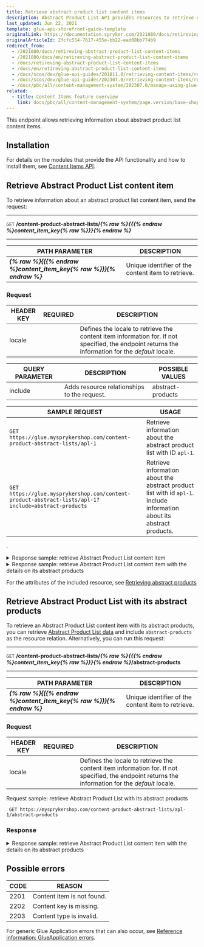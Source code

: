 ```yaml
---
title: Retrieve abstract product list content items
description: Abstract Product List API provides resources to retrieve data on abstract products included in the Abstract Product List content item for all or specific locale
last_updated: Jun 22, 2021
template: glue-api-storefront-guide-template
originalLink: https://documentation.spryker.com/2021080/docs/retireving-abstract-product-list-content-items
originalArticleId: 2fcfc554-7617-455e-bb22-ead08bb774b9
redirect_from:
  - /2021080/docs/retireving-abstract-product-list-content-items
  - /2021080/docs/en/retireving-abstract-product-list-content-items
  - /docs/retireving-abstract-product-list-content-items
  - /docs/en/retireving-abstract-product-list-content-items
  - /docs/scos/dev/glue-api-guides/201811.0/retrieving-content-items/retrieving-abstract-product-list-content-items.html
  - /docs/scos/dev/glue-api-guides/202307.0/retrieving-content-items/retrieving-abstract-product-list-content-items.html
  - /docs/pbc/all/content-management-system/202307.0/manage-using-glue-api/retrieve-abstract-product-list-content-items.html
related:
  - title: Content Items feature overview
    link: docs/pbc/all/content-management-system/page.version/base-shop/content-items-feature-overview.html
---
```


This endpoint allows retrieving information about abstract product list content items.

## Installation

For details on the modules that provide the API functionality and how to install them, see [Content Items API](/docs/pbc/all/content-management-system/{{page.version}}/base-shop/install-and-upgrade/install-glue-api/install-the-content-items-glue-api.html).

<a name="product-list"></a>

## Retrieve Abstract Product List content item

To retrieve information about an abstract product list content item, send the request:

***
`GET` **/content-product-abstract-lists/*{% raw %}{{{% endraw %}content_item_key{% raw %}}}{% endraw %}***

***

| PATH PARAMETER | DESCRIPTION |
| --- | --- |
| ***{% raw %}{{{% endraw %}content_item_key{% raw %}}}{% endraw %}*** | Unique identifier of the content item to retrieve. |

### Request

| HEADER KEY | REQUIRED | DESCRIPTION |
| --- | --- | --- |
| locale |  | Defines the locale to retrieve the content item information for. If not specified, the endpoint returns the information for the *default* locale.  |

| QUERY PARAMETER | DESCRIPTION | POSSIBLE VALUES |
| --- | --- | --- |
| include | Adds resource relationships to the request. | abstract-products |

| SAMPLE REQUEST | USAGE |
| --- | --- |
| `GET https://glue.mysprykershop.com/content-product-abstract-lists/apl-1` | Retrieve information about the abstract product list with ID `apl-1`. |
| `GET https://glue.mysprykershop.com/content-product-abstract-lists/apl-1?include=abstract-products` | Retrieve information about the abstract product list with id `apl-1`. Include information about its abstract products. |
.

<details>
<summary markdown='span'>Response sample: retrieve Abstract Product List content item</summary>

```json
{
    "data": {
        "type": "content-product-abstract-lists",
        "id": "apl-1",
        "links": {
            "self": "https://glue.mysprykershop.com/content-product-abstract-lists/apl-1"
        }
    }
}
```
</details>

<details>
<summary markdown='span'>Response sample: retrieve Abstract Product List content item with the details on its abstract products</summary>

```json
{
    "data": {
        "type": "content-product-abstract-lists",
        "id": "apl-1",
        "links": {
            "self": "https://glue.mysprykershop.com/content-product-abstract-lists/apl-1?include=abstract-products"
        },
        "relationships": {
            "abstract-products": {
                "data": [
                    {
                        "type": "abstract-products",
                        "id": "204"
                    },
                    {
                        "type": "abstract-products",
                        "id": "205"
                    }
                ]
            }
        }
    },
    "included": [
        {
            "type": "abstract-products",
            "id": "204",
            "attributes": {
                "sku": "204",
                "averageRating": null,
                "reviewCount": 0,
                "name": "Sony PXW-FS5K",
                "description": "Take control and shoot your way Real cinematic images and sound: Explore a new dimension in creative artistry. Capture beautifully detailed, cinematic video images plus high-quality audio in cinematic 24 frames per second. Add some power to your shots: Add an E-mount lens with a power zoom and smoothly focus in on your subject with up to 11x magnification. Capture it all in HD: Capture all the detail with Full HD 1920 x 1080 video shooting (AVCHD format) at 24mbs for increased detail and clarity. DSLR quality photos: Shoot stills with DSLR-like picture quality and shallow depth of field for professional looking shots.",
                "attributes": {
                    "iso_sensitivity": "3200",
                    "sensor_type": "CMOS",
                    "white_balance": "Auto",
                    "wi_fi": "yes",
                    "brand": "Sony",
                    "color": "Black"
                },
                "superAttributesDefinition": [
                    "color"
                ],
                "superAttributes": {
                    "color": [
                        "Black"
                    ]
                },
                "attributeMap": {
                    "product_concrete_ids": [
                        "204_29851280"
                    ],
                    "super_attributes": {
                        "color": [
                            "Black"
                        ]
                    },
                    "attribute_variants": []
                },
                "metaTitle": "Sony PXW-FS5K",
                "metaKeywords": "Sony,Smart Electronics",
                "metaDescription": "Take control and shoot your way Real cinematic images and sound: Explore a new dimension in creative artistry. Capture beautifully detailed, cinematic vide",
                "attributeNames": {
                    "iso_sensitivity": "ISO sensitivity",
                    "sensor_type": "Sensor type",
                    "white_balance": "White balance",
                    "wi_fi": "Wi-Fi",
                    "brand": "Brand",
                    "color": "Color"
                },
                "url": "/en/sony-pxw-fs5k-204"
            },
            "links": {
                "self": "https://glue.mysprykershop.com/abstract-products/204"
            }
        },
        {
            "type": "abstract-products",
            "id": "205",
            "attributes": {
                "sku": "205",
                "averageRating": null,
                "reviewCount": 0,
                "name": "Toshiba CAMILEO S30",
                "description": "Reach out Reach out with your 10x digital zoom and control recordings on the large 3-inch touchscreen LCD monitor. Create multi-scene video files thanks to the new Pause feature button! Save the best moments of your life with your CAMILEO S30 camcorder. Real cinematic images and sound: Explore a new dimension in creative artistry. Capture beautifully detailed, cinematic video images plus high-quality audio in cinematic 24 frames per second.",
                "attributes": {
                    "total_megapixels": "8 MP",
                    "display": "LCD",
                    "self_timer": "10 s",
                    "weight": "118 g",
                    "brand": "Toshiba",
                    "color": "Black"
                },
                "superAttributesDefinition": [
                    "total_megapixels",
                    "color"
                ],
                "superAttributes": {
                    "color": [
                        "Grey"
                    ]
                },
                "attributeMap": {
                    "product_concrete_ids": [
                        "205_6350138"
                    ],
                    "super_attributes": {
                        "color": [
                            "Grey"
                        ]
                    },
                    "attribute_variants": []
                },
                "metaTitle": "Toshiba CAMILEO S30",
                "metaKeywords": "Toshiba,Smart Electronics",
                "metaDescription": "Reach out Reach out with your 10x digital zoom and control recordings on the large 3-inch touchscreen LCD monitor. Create multi-scene video files thanks to",
                "attributeNames": {
                    "total_megapixels": "Total Megapixels",
                    "display": "Display",
                    "self_timer": "Self-timer",
                    "weight": "Weight",
                    "brand": "Brand",
                    "color": "Color"
                },
                "url": "/en/toshiba-camileo-s30-205"
            },
            "links": {
                "self": "https://glue.mysprykershop.com/abstract-products/205"
            }
        }
    ]
}
```
</details>


For the attributes of the included resource, see [Retrieving abstract products](/docs/pbc/all/product-information-management/{{page.version}}/marketplace/manage-using-glue-api/retrieve-abstract-products.html)

## Retrieve Abstract Product List with its abstract products

To retrieve an Abstract Product List content item with its abstract products, you can retrieve [Abstract Product List data](#product-list) and include `abstract-products` as the resource relation. Alternatively, you can run this request:

***
`GET` **/content-product-abstract-lists/*{% raw %}{{{% endraw %}content_item_key{% raw %}}}{% endraw %}*/abstract-products**
***

| PATH PARAMETER | DESCRIPTION |
| --- | --- |
| ***{% raw %}{{{% endraw %}content_item_key{% raw %}}}{% endraw %}*** | Unique identifier of the content item to retrieve. |

### Request

| HEADER KEY | REQUIRED | DESCRIPTION |
| --- | --- | --- |
| locale |  | Defines the locale to retrieve the content item information for. If not specified, the endpoint returns the information for the *default* locale.  |

Request sample: retrieve Abstract Product List with its abstract products

` GET https://mysprykershop.com/content-product-abstract-lists/apl-1/abstract-products`

### Response

<details>
<summary markdown='span'>Response sample: retrieve Abstract Product List content item with the details on its abstract products</summary>

```json
{
    "data": [
        {
            "type": "abstract-products",
            "id": "204",
            "attributes": {
                "sku": "204",
                "averageRating": null,
                "reviewCount": 0,
                "name": "Sony PXW-FS5K",
                "description": "Take control and shoot your way Real cinematic images and sound: Explore a new dimension in creative artistry. Capture beautifully detailed, cinematic video images plus high-quality audio in cinematic 24 frames per second. Add some power to your shots: Add an E-mount lens with a power zoom and smoothly focus in on your subject with up to 11x magnification. Capture it all in HD: Capture all the detail with Full HD 1920 x 1080 video shooting (AVCHD format) at 24mbs for increased detail and clarity. DSLR quality photos: Shoot stills with DSLR-like picture quality and shallow depth of field for professional looking shots.",
                "attributes": {
                    "iso_sensitivity": "3200",
                    "sensor_type": "CMOS",
                    "white_balance": "Auto",
                    "wi_fi": "yes",
                    "brand": "Sony",
                    "color": "Black"
                },
                "superAttributesDefinition": [
                    "color"
                ],
                "superAttributes": {
                    "color": [
                        "Black"
                    ]
                },
                "attributeMap": {
                    "product_concrete_ids": [
                        "204_29851280"
                    ],
                    "super_attributes": {
                        "color": [
                            "Black"
                        ]
                    },
                    "attribute_variants": []
                },
                "metaTitle": "Sony PXW-FS5K",
                "metaKeywords": "Sony,Smart Electronics",
                "metaDescription": "Take control and shoot your way Real cinematic images and sound: Explore a new dimension in creative artistry. Capture beautifully detailed, cinematic vide",
                "attributeNames": {
                    "iso_sensitivity": "ISO sensitivity",
                    "sensor_type": "Sensor type",
                    "white_balance": "White balance",
                    "wi_fi": "Wi-Fi",
                    "brand": "Brand",
                    "color": "Color"
                },
                "url": "/en/sony-pxw-fs5k-204"
            },
            "links": {
                "self": "https://glue.mysprykershop.com/abstract-products/204"
            }
        },
        {
            "type": "abstract-products",
            "id": "205",
            "attributes": {
                "sku": "205",
                "averageRating": null,
                "reviewCount": 0,
                "name": "Toshiba CAMILEO S30",
                "description": "Reach out Reach out with your 10x digital zoom and control recordings on the large 3-inch touchscreen LCD monitor. Create multi-scene video files thanks to the new Pause feature button! Save the best moments of your life with your CAMILEO S30 camcorder. Real cinematic images and sound: Explore a new dimension in creative artistry. Capture beautifully detailed, cinematic video images plus high-quality audio in cinematic 24 frames per second.",
                "attributes": {
                    "total_megapixels": "8 MP",
                    "display": "LCD",
                    "self_timer": "10 s",
                    "weight": "118 g",
                    "brand": "Toshiba",
                    "color": "Black"
                },
                "superAttributesDefinition": [
                    "total_megapixels",
                    "color"
                ],
                "superAttributes": {
                    "color": [
                        "Grey"
                    ]
                },
                "attributeMap": {
                    "product_concrete_ids": [
                        "205_6350138"
                    ],
                    "super_attributes": {
                        "color": [
                            "Grey"
                        ]
                    },
                    "attribute_variants": []
                },
                "metaTitle": "Toshiba CAMILEO S30",
                "metaKeywords": "Toshiba,Smart Electronics",
                "metaDescription": "Reach out Reach out with your 10x digital zoom and control recordings on the large 3-inch touchscreen LCD monitor. Create multi-scene video files thanks to",
                "attributeNames": {
                    "total_megapixels": "Total Megapixels",
                    "display": "Display",
                    "self_timer": "Self-timer",
                    "weight": "Weight",
                    "brand": "Brand",
                    "color": "Color"
                },
                "url": "/en/toshiba-camileo-s30-205"
            },
            "links": {
                "self": "glue.mysprykershop.com/abstract-products/205"
            }
        }
    ],
    "links": {
        "self": "https://glue.mysprykershop.com/content-product-abstract-lists/apl-1/abstract-products"
    }
}
```
</details>

## Possible errors

| CODE | REASON |
| --- | --- |
| 2201 | Content item is not found. |
| 2202 | Content key is missing. |
| 2203 | Content type is invalid. |

For generic Glue Application errors that can also occur, see [Reference information: GlueApplication errors](/docs/scos/dev/glue-api-guides/{{page.version}}/reference-information-glueapplication-errors.html).
